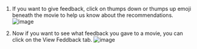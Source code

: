 1. If you want to give feedback, click on thumps down or thumps up emoji beneath the movie to help us know about the recommendations.
![image](https://github.com/user-attachments/assets/f15b4b57-3461-4927-9275-d12ed97b4989)

2. Now if you want to see what feedback you gave to a movie, you can click on the View Feddback tab.
![image](https://github.com/user-attachments/assets/8bdb472c-38c7-471f-8742-2f5d62aaed6d)



